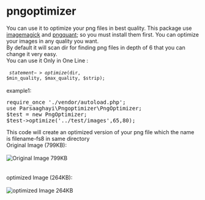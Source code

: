 # pngoptimizer

You can use it to optimize your png files in best quality.
This package use <a href="https://imagemagick.org/" target="_blank" rel="noopener noreferrer">imagemagick</a> and <a href="https://pngquant.org/" target="_blank" rel="noopener noreferrer">pngquant</a>; so you must install them first.
You can optimize your images in any quality you want.<br>
By default it will scan dir for finding png files in depth of 6 that you can change it very easy.<br>
You can use it Only in One Line :<br><br>
<code>
$statement->optimize($dir, $min_quality, $max_quality, $strip);
</code><br>
<br>example1:<br>
<pre>
require_once './vendor/autoload.php';
use Parsaaghayi\Pngoptimizer\PngOptimizer;
$test = new PngOptimizer;
$test->optimize('../test/images',65,80);
</pre>
This code will create an optimized version of your png file which the name is filename-fs8 in same directory<br>
Original Image (799KB):<br><br>
![Original Image 799KB](https://parsaaghayi.ir/github/pngoptimizer/favpng_pumpkin-cucurbita-vine-clip-art.png "Original Image 799KB")<br><br><br>
optimized Image (264KB):<br><br>
![optimized Image 264KB](https://parsaaghayi.ir/github/pngoptimizer/favpng_pumpkin-cucurbita-vine-clip-art-fs8.png "optimized Image 264KB")<br><br><br>

